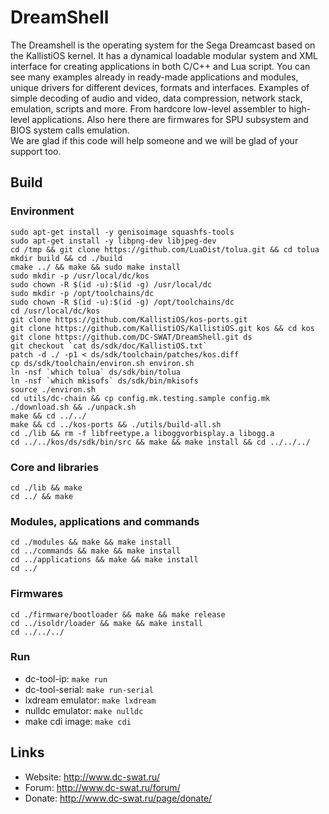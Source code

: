 DreamShell
==========

The Dreamshell is the operating system for the Sega Dreamcast based on the KallistiOS kernel.
It has a dynamical loadable modular system and XML interface for creating applications in both C/C++ and Lua script.
You can see many examples already in ready-made applications and modules, unique drivers for different devices, formats and interfaces. Examples of simple decoding of audio and video, data compression, network stack, emulation, scripts and more. From hardcore low-level assembler to high-level applications.
Also here there are firmwares for SPU subsystem and BIOS system calls emulation.  
We are glad if this code will help someone and we will be glad of your support too.


## Build

### Environment
```console
sudo apt-get install -y genisoimage squashfs-tools
sudo apt-get install -y libpng-dev libjpeg-dev
cd /tmp && git clone https://github.com/LuaDist/tolua.git && cd tolua
mkdir build && cd ./build
cmake ../ && make && sudo make install
sudo mkdir -p /usr/local/dc/kos
sudo chown -R $(id -u):$(id -g) /usr/local/dc
sudo mkdir -p /opt/toolchains/dc
sudo chown -R $(id -u):$(id -g) /opt/toolchains/dc
cd /usr/local/dc/kos
git clone https://github.com/KallistiOS/kos-ports.git
git clone https://github.com/KallistiOS/KallistiOS.git kos && cd kos
git clone https://github.com/DC-SWAT/DreamShell.git ds
git checkout `cat ds/sdk/doc/KallistiOS.txt`
patch -d ./ -p1 < ds/sdk/toolchain/patches/kos.diff
cp ds/sdk/toolchain/environ.sh environ.sh
ln -nsf `which tolua` ds/sdk/bin/tolua
ln -nsf `which mkisofs` ds/sdk/bin/mkisofs
source ./environ.sh
cd utils/dc-chain && cp config.mk.testing.sample config.mk
./download.sh && ./unpack.sh
make && cd ../../
make && cd ../kos-ports && ./utils/build-all.sh
cd ./lib && rm -f libfreetype.a liboggvorbisplay.a libogg.a
cd ../../kos/ds/sdk/bin/src && make && make install && cd ../../../
```

### Core and libraries
```console
cd ./lib && make
cd ../ && make
```

### Modules, applications and commands
```console
cd ./modules && make && make install
cd ../commands && make && make install
cd ../applications && make && make install
cd ../
```

### Firmwares
```console
cd ./firmware/bootloader && make && make release
cd ../isoldr/loader && make && make install
cd ../../../
```

### Run
- dc-tool-ip: `make run`
- dc-tool-serial: `make run-serial`
- lxdream emulator: `make lxdream`
- nulldc emulator: `make nulldc`
- make cdi image: `make cdi`

## Links
- Website: http://www.dc-swat.ru/ 
- Forum: http://www.dc-swat.ru/forum/ 
- Donate: http://www.dc-swat.ru/page/donate/
